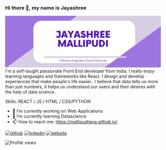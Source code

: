 ### Hi there 👋, my name is Jayashree
![Design and Development](https://github.com/Mallipudijaya/Mallipudijaya/blob/main/JayashreeMallipudi.png)
I'm a self-taught passionate Front End developer from India. I really enjoy learning languages and frameworks like React.
 I design and develop experiences that make people's life easier..
I believe that data tells us more than just numbers, it helps us understand our users and their desires with the help of data science.

Skills:  REACT / JS / HTML / CSS/PYTHON

- 🔭 I’m currently working on  Web Applications 
- 🌱 I’m currently learning Datascience 
- 📫 How to reach me: https://mallipudijaya.github.io/ 


[<img src='https://cdn.jsdelivr.net/npm/simple-icons@3.0.1/icons/github.svg' alt='github' height='40'>](https://github.com/Mallipudijaya)  [<img src='https://cdn.jsdelivr.net/npm/simple-icons@3.0.1/icons/linkedin.svg' alt='linkedin' height='40'>](https://www.linkedin.com/in/jaya-shree-21647b138/)  [<img src='https://cdn.jsdelivr.net/npm/simple-icons@3.0.1/icons/icloud.svg' alt='website' height='40'>](https://mallipudijaya.github.io/)  

![Profile views](https://gpvc.arturio.dev/Mallipudijaya)  
